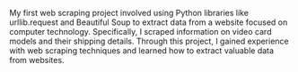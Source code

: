
My first web scraping project involved using Python libraries like urllib.request and Beautiful Soup to extract data from a website focused on computer technology. Specifically, I scraped information on video card models and their shipping details. Through this project, I gained experience with web scraping techniques and learned how to extract valuable data from websites.
